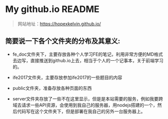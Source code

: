 # My github.io README  

> 网站地址：https://hopexkelvin.github.io/

## 简要说一下各个文件夹的分布及其意义:  
- fe_doc文件夹下，主要存放各种个人学习FE的笔记，利用非常方便的MD格式去边写，直接推送到github.io上去，相当于个人的一个记事本，关于前端学习的。  

- ife2017文件夹，主要存放参加ife2017的一些题目的内容  

- public文件夹，准备存放各种页面的东西  

- server文件夹存放了一些不在这里显示，但是是本站需要的服务，例如我要跨域去请求一些API资源，会使用到我自己的服务器，用nodejs搭建的一个，然后代码写在这个文件夹下，但是部署在我自己的另外一台服务器上。
